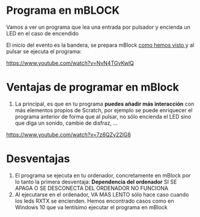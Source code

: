 
# Programa en mBLOCK

Vamos a ver un programa que lea una entrada por pulsador y encienda un LED en el caso de encendido

El inicio del evento es la bandera, se prepara mBlock [como hemos visto ](preparando_mblock_y_el_arduino.html)y al pulsar se ejecuta el programa:

https://www.youtube.com/watch?v=NvN4TGvKwlQ

# Ventajas de programar en mBlock

1. La principal, es que en tu programa **puedes añadir más interacción** con más elementos propios de Scratch, por ejemplo se puede enriquecer el programa anterior de forma que al pulsar, no sólo encienda el LED sino que diga un sonido, cambie de disfraz, ...

https://www.youtube.com/watch?v=7z6QZy22lG8

# Desventajas

1. El programa se ejecuta en tu ordenador, concretamente en mBlock por lo tanto la primera desventaja: **Dependencia del ordenador** SI SE APAGA O SE DESCONECTA DEL ORDENADOR NO FUNCIONA
1. Al ejecutarse en el ordenador, VA MAS LENTO sólo hace caso cuando los leds RXTX se encienden. Hemos encontrado casos como en Windows 10 que va lentísimo ejecutar el programa en mBlock

